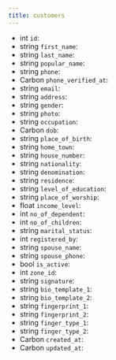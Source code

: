 ```yaml
---
title: customers  
---
```


- <span class="type">int</span>  <span class="v-identifier">`id`</span>:
- <span class="type">string</span>  <span class="v-identifier">`first_name`</span>:
- <span class="type">string</span>  <span class="v-identifier">`last_name`</span>:
- <span class="type">string</span>  <span class="v-identifier">`popular_name`</span>:
- <span class="type">string</span>  <span class="v-identifier">`phone`</span>:
- <span class="type">Carbon</span>  <span class="v-identifier">`phone_verified_at`</span>:
- <span class="type">string</span>  <span class="v-identifier">`email`</span>:
- <span class="type">string</span>  <span class="v-identifier">`address`</span>:
- <span class="type">string</span>  <span class="v-identifier">`gender`</span>:
- <span class="type">string</span>  <span class="v-identifier">`photo`</span>:
- <span class="type">string</span>  <span class="v-identifier">`occupation`</span>:
- <span class="type">Carbon</span>  <span class="v-identifier">`dob`</span>:
- <span class="type">string</span>  <span class="v-identifier">`place_of_birth`</span>:
- <span class="type">string</span>  <span class="v-identifier">`home_town`</span>:
- <span class="type">string</span>  <span class="v-identifier">`house_number`</span>:
- <span class="type">string</span>  <span class="v-identifier">`nationality`</span>:
- <span class="type">string</span>  <span class="v-identifier">`denomination`</span>:
- <span class="type">string</span>  <span class="v-identifier">`residence`</span>:
- <span class="type">string</span>  <span class="v-identifier">`level_of_education`</span>:
- <span class="type">string</span>  <span class="v-identifier">`place_of_worship`</span>:
- <span class="type">float</span>  <span class="v-identifier">`income_level`</span>:
- <span class="type">int</span>  <span class="v-identifier">`no_of_dependent`</span>:
- <span class="type">int</span>  <span class="v-identifier">`no_of_children`</span>:
- <span class="type">string</span>  <span class="v-identifier">`marital_status`</span>:
- <span class="type">int</span>  <span class="v-identifier">`registered_by`</span>:
- <span class="type">string</span>  <span class="v-identifier">`spouse_name`</span>:
- <span class="type">string</span>  <span class="v-identifier">`spouse_phone`</span>:
- <span class="type">bool</span>  <span class="v-identifier">`is_active`</span>:
- <span class="type">int</span>  <span class="v-identifier">`zone_id`</span>:
- <span class="type">string</span>  <span class="v-identifier">`signature`</span>:
- <span class="type">string</span>  <span class="v-identifier">`bio_template_1`</span>:
- <span class="type">string</span>  <span class="v-identifier">`bio_template_2`</span>:
- <span class="type">string</span>  <span class="v-identifier">`fingerprint_1`</span>:
- <span class="type">string</span>  <span class="v-identifier">`fingerprint_2`</span>:
- <span class="type">string</span>  <span class="v-identifier">`finger_type_1`</span>:
- <span class="type">string</span>  <span class="v-identifier">`finger_type_2`</span>:
- <span class="type">Carbon</span>  <span class="v-identifier">`created_at`</span>:
- <span class="type">Carbon</span>  <span class="v-identifier">`updated_at`</span>:
